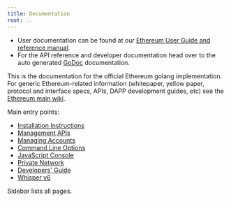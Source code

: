```yaml
---
title: Documentation
root: ..
---
```

* User documentation can be found at our [Ethereum User Guide and reference manual](http://ethereum.gitbooks.io/frontier-guide/content/).
* For the API reference and developer documentation head over to the auto generated [GoDoc](https://godoc.org/github.com/ethereum/go-ethereum) documentation.

This is the documentation for the official Ethereum golang implementation. For generic Ethereum-related information (whitepaper, yellow paper, protocol and interface specs, APIs, DAPP development guides, etc) see the [Ethereum main wiki](https://github.com/ethereum/wiki/wiki).

Main entry points:

* [Installation Instructions](../install-and-build/Building-Ethereum)
* [Management APIs](../interface/Management-APIs)
* [Managing Accounts](../interface/Managing-your-accounts)
* [Command Line Options](../interface/Command-Line-Options)
* [JavaScript Console](../interface/JavaScript-Console)
* [Private Network](../doc/Private-network)
* [Developers' Guide](../install-and-build/Developers-Guide)
* [Whisper v6](../doc/Whisper)

Sidebar lists all pages.
